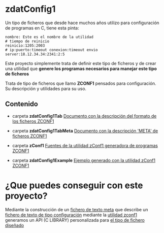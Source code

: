 # zdatConfig1
Un tipo de ficheros que desde hace muchos años utilizo para configuración de programas en C, tiene esta pinta:
~~~
nombre: Este es el nombre de la utilidad
# tiempo de reinicio
reinicio:1205:2003
# ip:puerto:timeout conexion:timeout envio
server:18.12.34.34:2341:2:5
~~~
Este proyecto simplemente trata de definir este tipo de ficheros y de crear una utilidad que **genere los programas necesarios para manejar este tipo de ficheros**

Trata de tipo de ficheros que llamo **ZCONF1** pensados para configuración. Su descripción y utilidades para su uso.

## Contenido
* carpeta **zdatConfig1Tab** 
[Documento con la descripción del formato de los ficheros ZCONF1][TAB_ZCONF1]

* carpeta **zdatConfig1TabMeta** 
[Documento con la descripción 'META' de ficheros ZCONF1][META_ZCONF1]

* carpeta **zConf1** 
[Fuentes de la utilidad zConf1 generadora de programas ZCONF1][ZCONF1]

* carpeta **zdatConfig1Example** 
[Ejemplo generado con la utilidad zConf1 ZCONF1][ZCONF1]

# ¿Que puedes conseguir con este proyecto?
Mediante la construcción de un [fichero de texto meta][META_ZCONF1] que describe un [fichero de texto de tipo configuración][TAB_ZCONF1] mediante la [utilidad zconf1][ZCONF1] generamos un API (C LIBRARY) personalizada para [el tipo de fichero diseñado][EXAMPLE_ZCONF1] 


[TAB_ZCONF1]: zdatConfig1Tab/readme.md "Descripción del formato de ficheros ZCONF1"
[META_ZCONF1]: zdatConfig1TabMeta/readme.md "Descripción del formato de ficheros META_ZCONF1"
[ZCONF1]: zConfig1/README.md "Fuentes en C para la generación de programas de manejo de ficheros ZCONF1"
[EXAMPLE_ZCONF1]: zdatConfig1Example/README.md "Ejemplo de uso de la utilidad ZCONF1. Fuentes, Descripción y Uso" 
